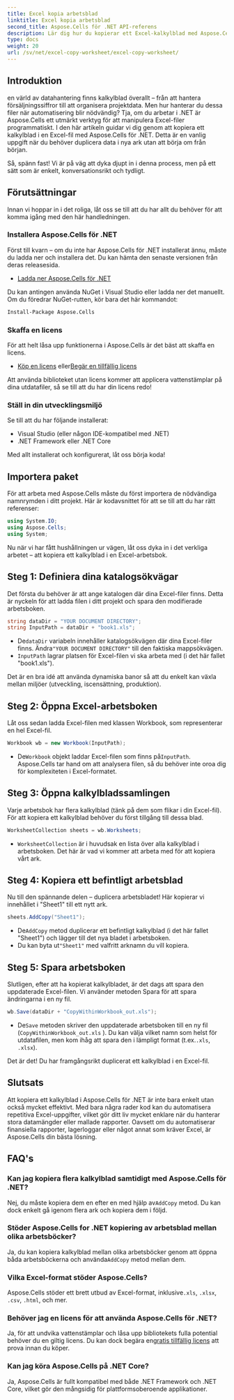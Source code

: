 ```yaml
---
title: Excel kopia arbetsblad
linktitle: Excel kopia arbetsblad
second_title: Aspose.Cells för .NET API-referens
description: Lär dig hur du kopierar ett Excel-kalkylblad med Aspose.Cells för .NET med denna lätta att följa steg-för-steg-guide. Perfekt för .NET-utvecklare som vill automatisera Excel-uppgifter.
type: docs
weight: 20
url: /sv/net/excel-copy-worksheet/excel-copy-worksheet/
---
```

## Introduktion

en värld av datahantering finns kalkylblad överallt – från att hantera försäljningssiffror till att organisera projektdata. Men hur hanterar du dessa filer när automatisering blir nödvändig? Tja, om du arbetar i .NET är Aspose.Cells ett utmärkt verktyg för att manipulera Excel-filer programmatiskt. I den här artikeln guidar vi dig genom att kopiera ett kalkylblad i en Excel-fil med Aspose.Cells för .NET. Detta är en vanlig uppgift när du behöver duplicera data i nya ark utan att börja om från början.

Så, spänn fast! Vi är på väg att dyka djupt in i denna process, men på ett sätt som är enkelt, konversationsrikt och tydligt.

## Förutsättningar

Innan vi hoppar in i det roliga, låt oss se till att du har allt du behöver för att komma igång med den här handledningen.

### Installera Aspose.Cells för .NET
Först till kvarn – om du inte har Aspose.Cells för .NET installerat ännu, måste du ladda ner och installera det. Du kan hämta den senaste versionen från deras releasesida.

- [Ladda ner Aspose.Cells för .NET](https://releases.aspose.com/cells/net/)

Du kan antingen använda NuGet i Visual Studio eller ladda ner det manuellt. Om du föredrar NuGet-rutten, kör bara det här kommandot:

```bash
Install-Package Aspose.Cells
```

### Skaffa en licens
För att helt låsa upp funktionerna i Aspose.Cells är det bäst att skaffa en licens.

- [Köp en licens](https://purchase.aspose.com/buy) eller[Begär en tillfällig licens](https://purchase.aspose.com/temporary-license/)

Att använda biblioteket utan licens kommer att applicera vattenstämplar på dina utdatafiler, så se till att du har din licens redo!

### Ställ in din utvecklingsmiljö
Se till att du har följande installerat:
- Visual Studio (eller någon IDE-kompatibel med .NET)
- .NET Framework eller .NET Core

Med allt installerat och konfigurerat, låt oss börja koda!

## Importera paket

För att arbeta med Aspose.Cells måste du först importera de nödvändiga namnrymden i ditt projekt. Här är kodavsnittet för att se till att du har rätt referenser:

```csharp
using System.IO;
using Aspose.Cells;
using System;
```

Nu när vi har fått hushållningen ur vägen, låt oss dyka in i det verkliga arbetet – att kopiera ett kalkylblad i en Excel-arbetsbok.

## Steg 1: Definiera dina katalogsökvägar
Det första du behöver är att ange katalogen där dina Excel-filer finns. Detta är nyckeln för att ladda filen i ditt projekt och spara den modifierade arbetsboken.

```csharp
string dataDir = "YOUR DOCUMENT DIRECTORY";
string InputPath = dataDir + "book1.xls";
```

-  De`dataDir` variabeln innehåller katalogsökvägen där dina Excel-filer finns. Ändra`"YOUR DOCUMENT DIRECTORY"` till den faktiska mappsökvägen.
- `InputPath` lagrar platsen för Excel-filen vi ska arbeta med (i det här fallet "book1.xls").

Det är en bra idé att använda dynamiska banor så att du enkelt kan växla mellan miljöer (utveckling, iscensättning, produktion).

## Steg 2: Öppna Excel-arbetsboken
Låt oss sedan ladda Excel-filen med klassen Workbook, som representerar en hel Excel-fil.

```csharp
Workbook wb = new Workbook(InputPath);
```

-  De`Workbook` objekt laddar Excel-filen som finns på`InputPath`. Aspose.Cells tar hand om att analysera filen, så du behöver inte oroa dig för komplexiteten i Excel-formatet.

## Steg 3: Öppna kalkylbladssamlingen
Varje arbetsbok har flera kalkylblad (tänk på dem som flikar i din Excel-fil). För att kopiera ett kalkylblad behöver du först tillgång till dessa blad.

```csharp
WorksheetCollection sheets = wb.Worksheets;
```

- `WorksheetCollection` är i huvudsak en lista över alla kalkylblad i arbetsboken. Det här är vad vi kommer att arbeta med för att kopiera vårt ark.

## Steg 4: Kopiera ett befintligt arbetsblad
Nu till den spännande delen – duplicera arbetsbladet! Här kopierar vi innehållet i "Sheet1" till ett nytt ark.

```csharp
sheets.AddCopy("Sheet1");
```

-  De`AddCopy` metod duplicerar ett befintligt kalkylblad (i det här fallet "Sheet1") och lägger till det nya bladet i arbetsboken.
-  Du kan byta ut`"Sheet1"` med valfritt arknamn du vill kopiera.

## Steg 5: Spara arbetsboken
Slutligen, efter att ha kopierat kalkylbladet, är det dags att spara den uppdaterade Excel-filen. Vi använder metoden Spara för att spara ändringarna i en ny fil.

```csharp
wb.Save(dataDir + "CopyWithinWorkbook_out.xls");
```

-  De`Save` metoden skriver den uppdaterade arbetsboken till en ny fil (`CopyWithinWorkbook_out.xls` ). Du kan välja vilket namn som helst för utdatafilen, men kom ihåg att spara den i lämpligt format (t.ex.`.xls`, `.xlsx`).

Det är det! Du har framgångsrikt duplicerat ett kalkylblad i en Excel-fil.

## Slutsats

Att kopiera ett kalkylblad i Aspose.Cells för .NET är inte bara enkelt utan också mycket effektivt. Med bara några rader kod kan du automatisera repetitiva Excel-uppgifter, vilket gör ditt liv mycket enklare när du hanterar stora datamängder eller mallade rapporter. Oavsett om du automatiserar finansiella rapporter, lagerloggar eller något annat som kräver Excel, är Aspose.Cells din bästa lösning.

## FAQ's

### Kan jag kopiera flera kalkylblad samtidigt med Aspose.Cells för .NET?
 Nej, du måste kopiera dem en efter en med hjälp av`AddCopy` metod. Du kan dock enkelt gå igenom flera ark och kopiera dem i följd.

### Stöder Aspose.Cells for .NET kopiering av arbetsblad mellan olika arbetsböcker?
 Ja, du kan kopiera kalkylblad mellan olika arbetsböcker genom att öppna båda arbetsböckerna och använda`AddCopy` metod mellan dem.

### Vilka Excel-format stöder Aspose.Cells?
Aspose.Cells stöder ett brett utbud av Excel-format, inklusive`.xls`, `.xlsx`, `.csv`, `.html`, och mer.

### Behöver jag en licens för att använda Aspose.Cells för .NET?
 Ja, för att undvika vattenstämplar och låsa upp bibliotekets fulla potential behöver du en giltig licens. Du kan dock begära en[gratis tillfällig licens](https://purchase.aspose.com/temporary-license) att prova innan du köper.

### Kan jag köra Aspose.Cells på .NET Core?
Ja, Aspose.Cells är fullt kompatibel med både .NET Framework och .NET Core, vilket gör den mångsidig för plattformsoberoende applikationer.